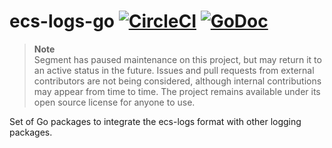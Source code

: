 # ecs-logs-go [![CircleCI](https://circleci.com/gh/segmentio/ecs-logs-go.svg?style=shield)](https://circleci.com/gh/segmentio/ecs-logs-go) [![GoDoc](https://godoc.org/github.com/segmentio/ecs-logs-go?status.svg)](https://godoc.org/github.com/segmentio/ecs-logs-go)

> **Note**  
> Segment has paused maintenance on this project, but may return it to an active status in the future. Issues and pull requests from external contributors are not being considered, although internal contributions may appear from time to time. The project remains available under its open source license for anyone to use.

Set of Go packages to integrate the ecs-logs format with other logging packages.

